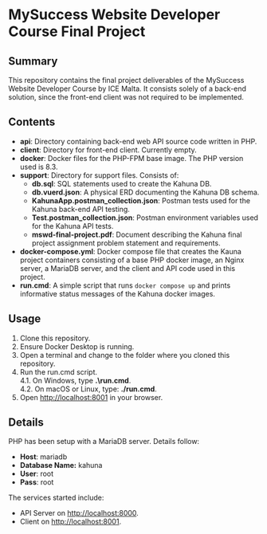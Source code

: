 # MySuccess Website Developer Course Final Project

## Summary

This repository contains the final project deliverables of the MySuccess Website Developer Course by ICE Malta. It consists solely
of a back-end solution, since the front-end client was not required to be implemented.

## Contents

- **api**: Directory containing back-end web API source code written in PHP.
- **client**: Directory for front-end client. Currently empty.
- **docker**: Docker files for the PHP-FPM base image. The PHP version used is 8.3.
- **support**: Directory for support files. Consists of:
  - **db.sql**: SQL statements used to create the Kahuna DB.
  - **db.vuerd.json**: A physical ERD documenting the Kahuna DB schema.
  - **KahunaApp.postman_collection.json**: Postman tests used for the Kahuna back-end API testing.
  - **Test.postman_collection.json**: Postman environment variables used for the Kahuna API tests.
  - **mswd-final-project.pdf**: Document describing the Kahuna final project assignment problem statement and requirements.
- **docker-compose.yml**: Docker compose file that creates the Kauna project containers consisting of a base PHP docker image,
  an Nginx server, a MariaDB server, and the client and API code used in this project.
- **run.cmd**: A simple script that runs `docker compose up` and prints informative status messages of the Kahuna docker images.

## Usage

1. Clone this repository.
2. Ensure Docker Desktop is running.
3. Open a terminal and change to the folder where you cloned this repository.
4. Run the run.cmd script.  
    4.1. On Windows, type **.\run.cmd**.    
    4.2. On macOS or Linux, type: **./run.cmd**.
5. Open [http://localhost:8001](https://localhost:8001) in your browser.

## Details

PHP has been setup with a MariaDB server. Details follow:

- **Host**: mariadb
- **Database Name:** kahuna
- **User**: root
- **Pass**: root

The services started include:
- API Server on [http://localhost:8000](https://localhost:8000).
- Client on [http://localhost:8001](https://localhost:8001).